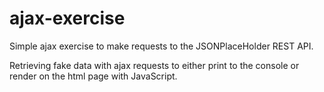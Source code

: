 # ajax-exercise

<p>Simple ajax exercise to make requests to the JSONPlaceHolder REST API.</p>
<p>Retrieving fake data with ajax requests to either print to the console or render on the html page with JavaScript.</p>
